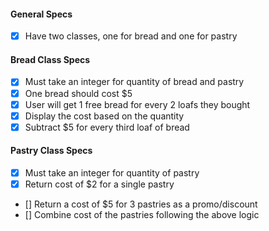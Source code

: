 
#### General Specs
- [x] Have two classes, one for bread and one for pastry

#### Bread Class Specs
- [x] Must take an integer for quantity of bread and pastry
- [x] One bread should cost $5
- [x] User will get 1 free bread for every 2 loafs they bought
- [x] Display the cost based on the quantity
- [x] Subtract $5 for every third loaf of bread

#### Pastry Class Specs

- [x] Must take an integer for quantity of pastry
- [x] Return cost of $2 for a single pastry
- [] Return a cost of $5 for 3 pastries as a promo/discount
- [] Combine cost of the pastries following the above logic